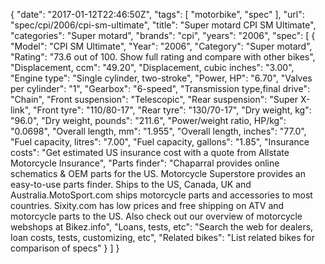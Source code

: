{
    "date": "2017-01-12T22:46:50Z",
    "tags": [
        "motorbike",
        "spec"
    ],
    "url": "spec\/cpi\/2006\/cpi-sm-ultimate",
    "title": "Super motard CPI SM Ultimate",
    "categories": "Super motard",
    "brands": "cpi",
    "years": "2006",
    "spec": [
        {
            "Model": "CPI SM Ultimate",
            "Year": "2006",
            "Category": "Super motard",
            "Rating": "73.6 out of 100. Show full rating and compare with other bikes",
            "Displacement, ccm": "49.20",
            "Displacement, cubic inches": "3.00",
            "Engine type": "Single cylinder, two-stroke",
            "Power, HP": "6.70",
            "Valves per cylinder": "1",
            "Gearbox": "6-speed",
            "Transmission type,final drive": "Chain",
            "Front suspension": "Telescopic",
            "Rear suspension": "Super X-link",
            "Front tyre": "110\/80-17",
            "Rear tyre": "130\/70-17",
            "Dry weight, kg": "96.0",
            "Dry weight, pounds": "211.6",
            "Power\/weight ratio, HP\/kg": "0.0698",
            "Overall length, mm": "1.955",
            "Overall length, inches": "77.0",
            "Fuel capacity, litres": "7.00",
            "Fuel capacity, gallons": "1.85",
            "Insurance costs": "Get estimated US insurance cost with a quote from Allstate Motorcycle Insurance",
            "Parts finder": "Chaparral provides online schematics & OEM parts for the US.   Motorcycle Superstore provides an easy-to-use parts finder. Ships to the US, Canada, UK and Australia.MotoSport.com ships motorcycle parts and accessories to most countries.    Sixity.com has low prices and free shipping on ATV and motorcycle parts to the US. Also check out our overview of motorcycle webshops at Bikez.info",
            "Loans, tests, etc": "Search the web for dealers, loan costs, tests, customizing, etc",
            "Related bikes": "List related bikes for comparison of specs"
        }
    ]
}